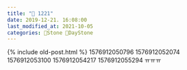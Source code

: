 ```yaml
---
title: "🌱 1221"
date: 2019-12-21. 16:08:00
last_modified_at: 2021-10-05
categories: 🗿Stone 🌱DayStone
---
```

{% include old-post.html %}
1576912050796
1576912052074
1576912053100
1576912054217
1576912055294
ㅠㅠㅠ